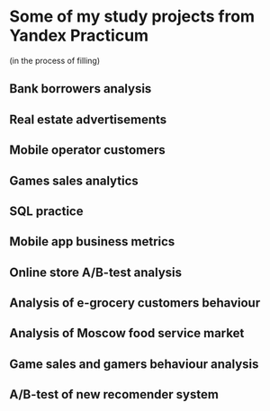# Some of my study projects from Yandex Practicum
(in the process of filling)

## Bank borrowers analysis

## Real estate advertisements

## Mobile operator customers

## Games sales analytics

## SQL practice

## Mobile app business metrics

## Online store A/B-test analysis

## Analysis of e-grocery customers behaviour

## Analysis of Moscow food service market

## Game sales and gamers behaviour analysis

## A/B-test of new recomender system

